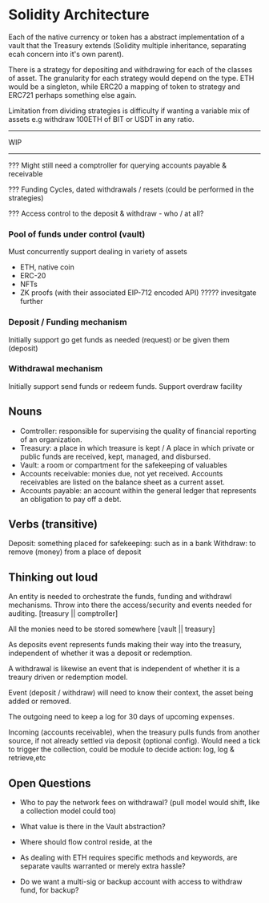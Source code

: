 # Solidity Architecture

Each of the native currency or token has a abstract implementation of a vault that the Treasury extends (Solidity multiple inheritance, separating ecah concern into it's own parent).

There is a strategy for depositing and withdrawing for each of the classes of asset.
The granularity for each strategy would depend on the type. ETH would be a singleton, while ERC20 a mapping of token to strategy and ERC721 perhaps something else again.

Limitation from dividing strategies is difficulty if wanting a variable mix of assets e.g withdraw 100ETH of BIT or USDT in any ratio.



----
WIP

---

??? Might still need a comptroller for querying accounts payable & receivable

??? Funding Cycles, dated withdrawals / resets (could be performed in the strategies)

??? Access control to the deposit & withdraw - who / at all?

### Pool of funds under control (vault)
Must concurrently support dealing in variety of assets
- ETH, native coin
- ERC-20
- NFTs
- ZK proofs (with their associated EIP-712 encoded API) ????? invesitgate further

### Deposit / Funding mechanism
Initially support go get funds as needed (request) or be given them (deposit)

### Withdrawal mechanism
Initially support send funds or redeem funds.
Support overdraw facility

## Nouns
- Comtroller: responsible for supervising the quality of financial reporting of an organization.
- Treasury: a place in which treasure is kept / A place in which private or public funds are received, kept, managed, and disbursed.
- Vault: a room or compartment for the safekeeping of valuables
- Accounts receivable: monies due, not yet received. Accounts receivables are listed on the balance sheet as a current asset.
- Accounts payable: an account within the general ledger that represents an obligation to pay off a debt.

## Verbs (transitive)
Deposit: something placed for safekeeping: such as in a bank
Withdraw: to remove (money) from a place of deposit

## Thinking out loud
An entity is needed to orchestrate the funds, funding and withdrawl mechanisms. Throw into there the access/security and events needed for auditing. [treasury || comptroller]

All the monies need to be stored somewhere [vault || treasury]

As deposits event represents funds making their way into the treasury, independent of whether it was a deposit or redemption.

A withdrawal is likewise an event that is independent of whether it is a treaury driven or redemption model.

Event (deposit / withdraw) will need to know their context, the asset being added or removed.

The outgoing need to keep a log for 30 days of upcoming expenses.

Incoming (accounts receivable), when the treasury pulls funds from another source, if not already settled via deposit (optional config). Would need a tick to trigger the collection, could be module to decide action: log, log & retrieve,etc



## Open Questions
- Who to pay the network fees on withdrawal? (pull model would shift, like a collection model could too)

- What value is there in the Vault abstraction?

- Where should flow control reside, at the 

- As dealing with ETH requires specific methods and keywords, are separate vaults warranted or merely extra hassle?

- Do we want a multi-sig or backup account with access to withdraw fund, for backup?
